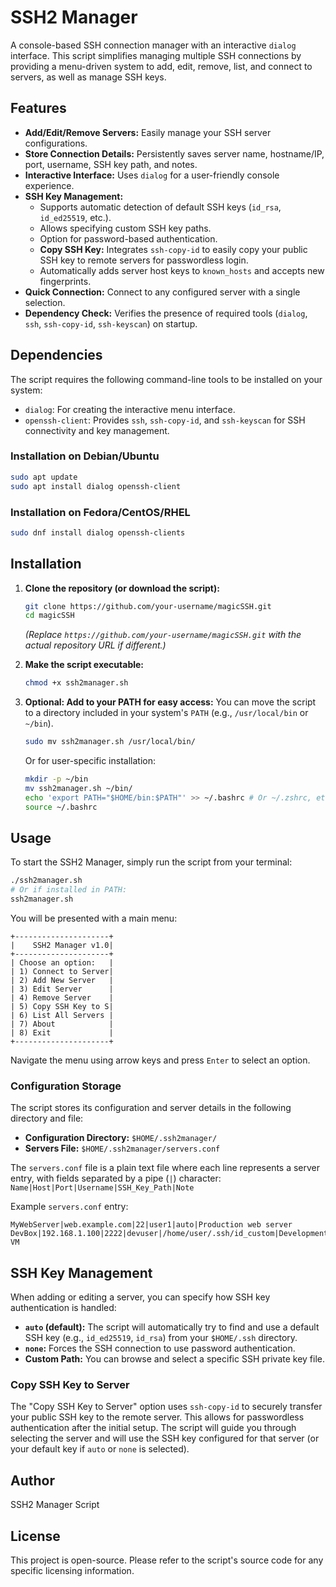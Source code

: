 # SSH2 Manager

A console-based SSH connection manager with an interactive `dialog` interface. This script simplifies managing multiple SSH connections by providing a menu-driven system to add, edit, remove, list, and connect to servers, as well as manage SSH keys.

## Features

*   **Add/Edit/Remove Servers:** Easily manage your SSH server configurations.
*   **Store Connection Details:** Persistently saves server name, hostname/IP, port, username, SSH key path, and notes.
*   **Interactive Interface:** Uses `dialog` for a user-friendly console experience.
*   **SSH Key Management:**
    *   Supports automatic detection of default SSH keys (`id_rsa`, `id_ed25519`, etc.).
    *   Allows specifying custom SSH key paths.
    *   Option for password-based authentication.
    *   **Copy SSH Key:** Integrates `ssh-copy-id` to easily copy your public SSH key to remote servers for passwordless login.
    *   Automatically adds server host keys to `known_hosts` and accepts new fingerprints.
*   **Quick Connection:** Connect to any configured server with a single selection.
*   **Dependency Check:** Verifies the presence of required tools (`dialog`, `ssh`, `ssh-copy-id`, `ssh-keyscan`) on startup.

## Dependencies

The script requires the following command-line tools to be installed on your system:

*   `dialog`: For creating the interactive menu interface.
*   `openssh-client`: Provides `ssh`, `ssh-copy-id`, and `ssh-keyscan` for SSH connectivity and key management.

### Installation on Debian/Ubuntu

```bash
sudo apt update
sudo apt install dialog openssh-client
```

### Installation on Fedora/CentOS/RHEL

```bash
sudo dnf install dialog openssh-clients
```

## Installation

1.  **Clone the repository (or download the script):**
    ```bash
    git clone https://github.com/your-username/magicSSH.git
    cd magicSSH
    ```
    *(Replace `https://github.com/your-username/magicSSH.git` with the actual repository URL if different.)*

2.  **Make the script executable:**
    ```bash
    chmod +x ssh2manager.sh
    ```

3.  **Optional: Add to your PATH for easy access:**
    You can move the script to a directory included in your system's `PATH` (e.g., `/usr/local/bin` or `~/bin`).
    ```bash
    sudo mv ssh2manager.sh /usr/local/bin/
    ```
    Or for user-specific installation:
    ```bash
    mkdir -p ~/bin
    mv ssh2manager.sh ~/bin/
    echo 'export PATH="$HOME/bin:$PATH"' >> ~/.bashrc # Or ~/.zshrc, etc.
    source ~/.bashrc
    ```

## Usage

To start the SSH2 Manager, simply run the script from your terminal:

```bash
./ssh2manager.sh
# Or if installed in PATH:
ssh2manager.sh
```

You will be presented with a main menu:

```
+---------------------+
|    SSH2 Manager v1.0|
+---------------------+
| Choose an option:   |
| 1) Connect to Server|
| 2) Add New Server   |
| 3) Edit Server      |
| 4) Remove Server    |
| 5) Copy SSH Key to S|
| 6) List All Servers |
| 7) About            |
| 8) Exit             |
+---------------------+
```

Navigate the menu using arrow keys and press `Enter` to select an option.

### Configuration Storage

The script stores its configuration and server details in the following directory and file:

*   **Configuration Directory:** `$HOME/.ssh2manager/`
*   **Servers File:** `$HOME/.ssh2manager/servers.conf`

The `servers.conf` file is a plain text file where each line represents a server entry, with fields separated by a pipe (`|`) character:
`Name|Host|Port|Username|SSH_Key_Path|Note`

Example `servers.conf` entry:
```
MyWebServer|web.example.com|22|user1|auto|Production web server
DevBox|192.168.1.100|2222|devuser|/home/user/.ssh/id_custom|Development VM
```

## SSH Key Management

When adding or editing a server, you can specify how SSH key authentication is handled:

*   **`auto` (default):** The script will automatically try to find and use a default SSH key (e.g., `id_ed25519`, `id_rsa`) from your `$HOME/.ssh` directory.
*   **`none`:** Forces the SSH connection to use password authentication.
*   **Custom Path:** You can browse and select a specific SSH private key file.

### Copy SSH Key to Server

The "Copy SSH Key to Server" option uses `ssh-copy-id` to securely transfer your public SSH key to the remote server. This allows for passwordless authentication after the initial setup. The script will guide you through selecting the server and will use the SSH key configured for that server (or your default key if `auto` or `none` is selected).

## Author

SSH2 Manager Script

## License

This project is open-source. Please refer to the script's source code for any specific licensing information.
